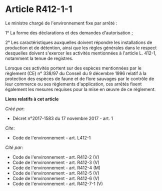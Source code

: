 # Article R412-1-1

Le ministre chargé de l'environnement fixe par arrêté : 

1° La forme des déclarations et des demandes d'autorisation ; 

2° Les caractéristiques auxquelles doivent répondre les installations de production et de détention, ainsi que les règles
générales dans le respect desquelles doivent s'exercer les activités mentionnées à l'article L. 412-1, notamment la tenue de
registres. 

Lorsque ces activités portent sur des espèces mentionnées par le règlement (CE) n° 338/97 du Conseil du 9 décembre 1996
relatif à la protection des espèces de faune et de flore sauvages par le contrôle de leur commerce ou ses règlements
d'application, ces arrêtés fixent également les mesures requises pour la mise en œuvre de ce règlement.

**Liens relatifs à cet article**

_Créé par_:

  - Décret n°2017-1583 du 17 novembre 2017 - art. 1

_Cite_:

  - Code de l'environnement - art. L412-1

_Cité par_:

  - Code de l'environnement - art. R412-2 (V)
  - Code de l'environnement - art. R412-3 (V)
  - Code de l'environnement - art. R412-4 (M)
  - Code de l'environnement - art. R412-5 (V)
  - Code de l'environnement - art. R412-6 (V)
  - Code de l'environnement - art. R412-7-1 (V)
